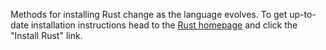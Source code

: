 Methods for installing Rust change as the language evolves. To get up-to-date installation instructions head to the [Rust homepage](https://www.rust-lang.org/) and click the "Install Rust" link.
